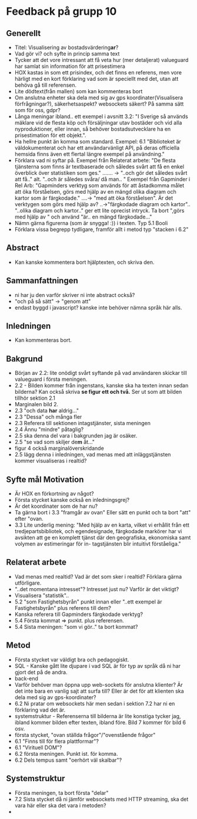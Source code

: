 # Feedback på grupp 10

## Generellt
- Titel: Visualisering av bostadsvärdering**ar**?
- Vad gör vi? och syfte in princip samma text
- Tycker att det vore intressant att få veta hur (mer detaljerat) valueguard har samlat sin information för att prisestimera
- HOX kastas in som ett prisindex, och det finns en referens, men vore härligt med en kort förklaring vad som är speciellt med det, utan att behöva gå till referensen.
- Lite dödtext(från mallen) som kan kommenteras bort
- Om anslutna enheter ska dela med sig av gps koordinater(Visualisera förfrågningar?), säkerhetsaspekt? websockets säkert? På samma sätt som för oss, gdpr?
- Långa meningar ibland.. ett exempel i avsnitt 3.2: "I Sverige så används mäklare vid de flesta köp och försäljningar utav bostäder och vid
alla nyproduktioner, eller innan, så behöver bostadsutvecklare ha en prisestimation för
ett objekt.".
- Ha hellre punkt än komma som standard. Exempel: 6.1 "Biblioteket är väldokumenterat
och har ett användarvänligt API, på deras officiella hemsida finns även ett flertal längre exempel på användning."
- Förklara vad ni syftar på.
Exempel från Relaterat arbete: "De flesta tjänsterna som finns är textbaserade och således svårt att få en enkel överblick över statistiken som ges." ....... -> "..och gör det således svårt att få.." alt. "..och är således svåra/ då man.. "
Exempel från Gapminder i Rel Arb: "Gapminders verktyg som används för att åstadkomma målet att öka förståelsen, görs
med hjälp av en mängd olika diagram och kartor som är färgkodade." ....-> "med att öka förståelsen". Är det verktygen som görs med hjälp av? ..->"färgkodade diagram och kartor".. "..olika diagram och kartor.." ger ett lite oprecist intryck.
Ta bort ",görs med hjälp av " och använd "är.. en mängd färgkodade..."
- Nämn gärna figurerna (som är snygga! :)) i texten. Typ 5.1 Booli
- Förklara vissa begrepp tydligare, framför allt i metod typ "stacken i 6.2"


## Abstract
- Kan kanske kommentera bort hjälptexten, och skriva den.

## Sammanfattningen
  - ni har ju den varför skriver ni inte abstract också?
  - "och på så sätt" -> "genom att"
  - endast byggd i javascript? kanske inte behöver nämna språk här alls.

## Inledningen
- Kan kommenteras bort.

## Bakgrund
- Början av 2.2: lite onödigt svårt syftande på vad användaren skickar till valueguard i första meningen.
- 2.2 - Bilden kommer från ingenstans, kanske ska ha texten innan sedan bilderna? Kan också skriva **se figur ett och två.** Ser ut som att bilden tillhör sektion 2.1
- Marginalen bild 2.
- 2.3 "och data **har** aldrig..."
- 2.3 "Dessa" och många fler
- 2.3 Referera till sektionen intagstjänster, sista meningen
- 2.4 Ännu "mindre" påtaglig?
- 2.5 ska denna del vara i bakgrunden jag är osäker.
- 2.5 "se vad som skiljer de**m** åt..."
- figur 4 också marginalöverskridande
- 2.5 lägg denna i inledningen, vad menas med att inläggstjänsten kommer visualiseras i realtid?

## Syfte mål Motivation
 - Är HOX en förkortning av något?
 - Första stycket kanske också en inledningsgrej?
 - Är det koordinater som de har nu?
 - Ta gärna bort i 3.3 "framgår av ovan" Eller sätt en punkt och ta bort "att" efter "ovan.
 - 3.3 Lite underlig mening: "Med hjälp av en karta, vilket vi erhållit från ett
tredjepartsbibliotek, och egendesignade, färgkodade markörer har vi avsikten att ge en
komplett tjänst där den geografiska, ekonomiska samt volymen av estimeringar för in-
tagstjänsten blir intuitivt förståeliga."

## Relaterat arbete
- Vad menas med realtid? Vad är det som sker i realtid? Förklara gärna utförligare.
- "..det momentana intresset"?  Intresset just nu? Varför är det viktigt?
- Visualisera "statistik"..
- 5.2 "som Fastighetsbyrån" punkt innan eller "..ett exempel är Fastighetsbyrån" plus referens till dem?
- Kanska referera till Gapminders färgkodade verktyg?
- 5.4 Första kommat => punkt. plus referensen.
- 5.4 Sista meningen: "som vi gör.." ta bort kommat?



## Metod
- Första stycket var väldigt bra och pedagogiskt.
- SQL - Kanske gått lite djupare i vad SQL är för typ av språk då ni har gjort det på de andra.
- back-end
- Varför behöver man öppna upp web-sockets för anslutna klienter? Är det inte bara en vanlig sajt att surfa till? Eller är det för att klienten ska dela med sig av gps-koordinater?
- 6.2 Ni pratar om websockets här men sedan i sektion 7.2 har ni en förklaring vad det är.
- systemstruktur - Referenserna till bilderna är lite konstiga tycker jag, ibland kommer bilden efter texten, ibland före. Bild 7 kommer för bild 6 osv.
- första stycket, "ovan ställda frågor"/"ovenstående frågor"
- 6.1 "Finns till för flera plattformar"?
- 6.1 "Virituell DOM"?
- 6.2 första meningen. Punkt ist. för komma.
- 6.2  Dels tempus samt "oerhört väl skalbar"?


## Systemstruktur
- Första meningen, ta bort första "delar"
- 7.2 Sista stycket då ni jämför websockets med HTTP streaming, ska det vara här eller ska det vara i metoden?
-  
